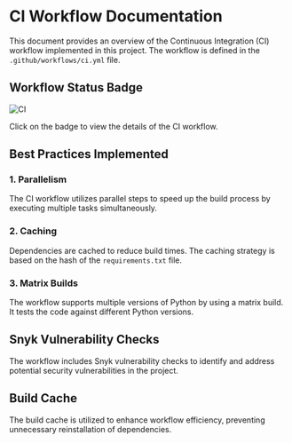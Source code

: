 # CI Workflow Documentation

This document provides an overview of the Continuous Integration (CI) workflow implemented in this project. The workflow
is defined in the `.github/workflows/ci.yml` file.

## Workflow Status Badge

![CI](https://github.com/hermandyudin/S24-core-course-labs/workflows/CI/badge.svg)

Click on the badge to view the details of the CI workflow.

## Best Practices Implemented

### 1. Parallelism

The CI workflow utilizes parallel steps to speed up the build process by executing multiple tasks simultaneously.

### 2. Caching

Dependencies are cached to reduce build times. The caching strategy is based on the hash of the `requirements.txt` file.

### 3. Matrix Builds

The workflow supports multiple versions of Python by using a matrix build. It tests the code against different Python
versions.

## Snyk Vulnerability Checks

The workflow includes Snyk vulnerability checks to identify and address potential security vulnerabilities in the
project.

## Build Cache

The build cache is utilized to enhance workflow efficiency, preventing unnecessary reinstallation of dependencies.